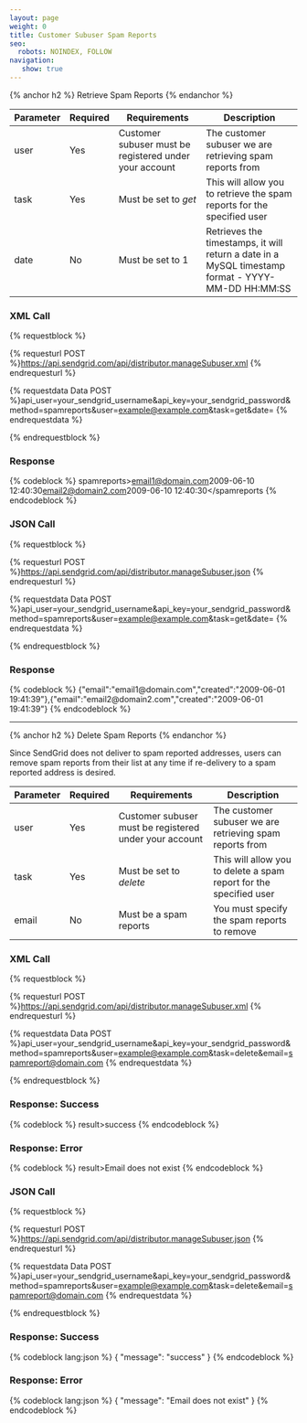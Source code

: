 ```yaml
---
layout: page
weight: 0
title: Customer Subuser Spam Reports
seo:
  robots: NOINDEX, FOLLOW
navigation:
   show: true
---
```


{% anchor h2 %}
Retrieve Spam Reports 
{% endanchor %}

<table class="table table-bordered table-striped">
   <thead>
      <tr>
         <th>Parameter</th>
         <th>Required</th>
         <th>Requirements</th>
         <th>Description</th>
      </tr>
   </thead>
   <tbody>
      <tr>
         <td>user</td>
         <td>Yes</td>
         <td>Customer subuser must be registered under your account</td>
         <td>The customer subuser we are retrieving spam reports from</td>
      </tr>
      <tr>
         <td>task</td>
         <td>Yes</td>
         <td>
            Must be set to
            <em>get</em>
         </td>
         <td>This will allow you to retrieve the spam reports for the specified user</td>
      </tr>
      <tr>
         <td>date</td>
         <td>No</td>
         <td>Must be set to 1</td>
         <td>Retrieves the timestamps, it will return a date in a MySQL timestamp format - YYYY-MM-DD HH:MM:SS</td>
      </tr>
   </tbody>
</table>

### XML Call

{% requestblock %}

  {% requesturl POST %}https://api.sendgrid.com/api/distributor.manageSubuser.xml
  {% endrequesturl %}

  {% requestdata Data POST %}api_user=your_sendgrid_username&api_key=your_sendgrid_password&method=spamreports&user=example@example.com&task=get&date=
  {% endrequestdata %}

{% endrequestblock %}

### Response


{% codeblock %}
spamreports><spamreport><email>email1@domain.com</email><created>2009-06-10 12:40:30</created></spamreport><spamreport><email>email2@domain2.com</email><created>2009-06-10 12:40:30</created></spamreport></spamreports
{% endcodeblock %}
<h3>JSON Call</h3>
      
{% requestblock %}
        
  {% requesturl POST %}https://api.sendgrid.com/api/distributor.manageSubuser.json
  {% endrequesturl %}
        
  {% requestdata Data POST %}api_user=your_sendgrid_username&amp;api_key=your_sendgrid_password&amp;method=spamreports&amp;user=example@example.com&amp;task=get&amp;date=
  {% endrequestdata %}
      
{% endrequestblock %}

<h3>Response</h3>
{% codeblock %}
{"email":"email1@domain.com","created":"2009-06-01 19:41:39"},{"email":"email2@domain2.com","created":"2009-06-01 19:41:39"}
{% endcodeblock %}


* * * * *

{% anchor h2 %}
Delete Spam Reports 
{% endanchor %}

Since SendGrid does not deliver to spam reported addresses, users can remove spam reports from their list at any time if re-delivery to a spam reported address is desired.

<table class="table table-bordered table-striped">
   <thead>
      <tr>
         <th>Parameter</th>
         <th>Required</th>
         <th>Requirements</th>
         <th>Description</th>
      </tr>
   </thead>
   <tbody>
      <tr>
         <td>user</td>
         <td>Yes</td>
         <td>Customer subuser must be registered under your account</td>
         <td>The customer subuser we are retrieving spam reports from</td>
      </tr>
      <tr>
         <td>task</td>
         <td>Yes</td>
         <td>
            Must be set to
            <em>delete</em>
         </td>
         <td>This will allow you to delete a spam report for the specified user</td>
      </tr>
      <tr>
         <td>email</td>
         <td>No</td>
         <td>Must be a spam reports</td>
         <td>You must specify the spam reports to remove</td>
      </tr>
   </tbody>
</table>

### XML Call

{% requestblock %}

  {% requesturl POST %}https://api.sendgrid.com/api/distributor.manageSubuser.xml
  {% endrequesturl %}

  {% requestdata Data POST %}api_user=your_sendgrid_username&api_key=your_sendgrid_password&method=spamreports&user=example@example.com&task=delete&email=spamreport@domain.com
  {% endrequestdata %}

{% endrequestblock %}

### Response: Success


{% codeblock %}
result><message>success</message></result>
{% endcodeblock %}
<h3>Response: Error</h3>
{% codeblock %}
result><message>Email does not exist</message></result>
{% endcodeblock %}


### JSON Call

{% requestblock %}

  {% requesturl POST %}https://api.sendgrid.com/api/distributor.manageSubuser.json
  {% endrequesturl %}

  {% requestdata Data POST %}api_user=your_sendgrid_username&api_key=your_sendgrid_password&method=spamreports&user=example@example.com&task=delete&email=spamreport@domain.com
  {% endrequestdata %}

{% endrequestblock %}

### Response: Success


{% codeblock lang:json %}
{
  "message": "success"
}
{% endcodeblock %}


### Response: Error


{% codeblock lang:json %}
{
  "message": "Email does not exist"
}
{% endcodeblock %}

